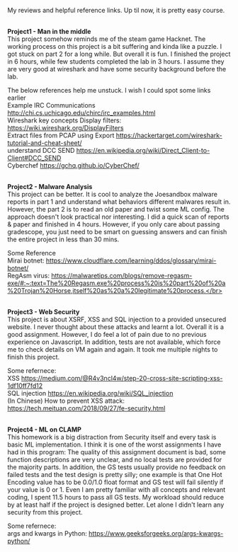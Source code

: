 My reviews and helpful reference links. Up til now, it is pretty easy course.

</br>**Project1 - Man in the middle** </br>
This project somehow reminds me of the steam game Hacknet. The working process on this project is a bit suffering and kinda like a puzzle. I got stuck on part 2 for a long while. But overall it is fun. I finished the project in 6 hours, while few students completed the lab in 3 hours. I assume they are very good at wireshark and have some security background before the lab. </br>

The below references help me unstuck. I wish I could spot some links earlier </br>
Example IRC Communications http://chi.cs.uchicago.edu/chirc/irc_examples.html</br>
Wireshark key concepts Display filters: https://wiki.wireshark.org/DisplayFilters </br>
Extract files from PCAP using Export https://hackertarget.com/wireshark-tutorial-and-cheat-sheet/</br>
understand DCC SEND https://en.wikipedia.org/wiki/Direct_Client-to-Client#DCC_SEND</br>
Cyberchef https://gchq.github.io/CyberChef/</br>


</br>**Project2 - Malware Analysis** </br>
This project can be better. It is cool to analyze the Joesandbox malware reports in part 1 and understand what behaviors different malwares result in. However, the part 2 is to read an old paper and twist some ML config. The approach doesn't look practical nor interesting. I did a quick scan of reports & paper and finished in 4 hours. However, if you only care about passing gradescope, you just need to be smart on guessing answers and can finish the entire project in less than 30 mins. </br>

Some Reference</br>
Mirai botnet: https://www.cloudflare.com/learning/ddos/glossary/mirai-botnet/</br>
RegAsm virus: https://malwaretips.com/blogs/remove-regasm-exe/#:~:text=The%20Regasm.exe%20process%20is%20part%20of%20a%20Trojan%20Horse,itself%20as%20a%20legitimate%20process.</br>


</br>**Project3 - Web Security** </br>
This project is about XSRF, XSS and SQL injection to a provided unsecured website. I never thought about these attacks and learnt a lot. Overall it is a good assignment. However, I do feel a lot of pain due to no previous experience on Javascript. In addition, tests are not available, which force me to check details on VM again and again.  It took me multiple nights to finish this project. </br>

Some refernece:</br>
XSS https://medium.com/@R4v3ncl4w/step-20-cross-site-scripting-xss-1df10ff7fd12</br>
SQL injection https://en.wikipedia.org/wiki/SQL_injection</br>
(In Chinese) How to prevent XSS attack: https://tech.meituan.com/2018/09/27/fe-security.html</br>


</br>**Project4 - ML on CLAMP** </br>
This homework is a big distraction from Security itself and every task is basic ML implementation. I think it is one of the worst assignments I have had in this program: The quality of this assignment document is bad, some function descriptions are very unclear, and no local tests are provided for the majority parts. In addition, the GS tests usually provide no feedback on failed tests and the test design is pretty silly; one example is that One Hot Encoding value has to be 0.0/1.0 float format and GS test will fail silently if your value is 0 or 1. Even I am pretty familiar with all concepts and relevant coding, I spent 11.5 hours to pass all GS tests. My workload should reduce by at least half if the project is designed better. Let alone I didn't learn any security from this project.</br>

Some refernece:</br>
args and kwargs in Python: https://www.geeksforgeeks.org/args-kwargs-python/

